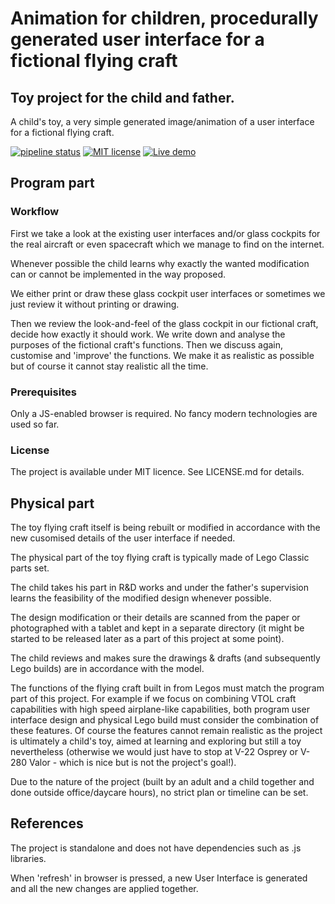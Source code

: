 # Animation for children, procedurally generated user interface for a fictional flying craft

## Toy project for the child and father.

A child's toy, a very simple generated image/animation of a user interface for a fictional flying craft.

[![pipeline status](https://gitlab.com/nnaumenko/craft_ui/badges/master/pipeline.svg)](https://gitlab.com/nnaumenko/craft_ui/-/commits/master)
[![MIT license](https://img.shields.io/github/license/nnaumenko/craft_ui)](LICENSE.md)
[![Live demo](https://img.shields.io/badge/live-demo-blue)](https://nnaumenko.gitlab.io/craft_ui/index.html)

## Program part

### Workflow

First we take a look at the existing user interfaces and/or glass cockpits for the real aircraft or even spacecraft which we manage to find on the internet.

Whenever possible the child learns why exactly the wanted modification can or cannot be implemented in the way proposed. 

We either print or draw these glass cockpit user interfaces or sometimes we just review it without printing or drawing.

Then we review the look-and-feel of the glass cockpit in our fictional craft, decide how exactly it should work. We write down and analyse the purposes of the fictional craft's functions. Then we discuss again, customise and 'improve' the functions. We make it as realistic as possible but of course it cannot stay realistic all the time.

### Prerequisites

Only a JS-enabled browser is required. No fancy modern technologies are used so far.

### License

The project is available under MIT licence. See LICENSE.md for details.

## Physical part

The toy flying craft itself is being rebuilt or modified in accordance with the new cusomised details of the user interface if needed. 

The physical part of the toy flying craft is typically made of Lego Classic parts set.

The child takes his part in R&D works and under the father's supervision learns the feasibility of the modified design whenever possible.

The design modification or their details are scanned from the paper or photographed with a tablet and kept in a separate directory (it might be started to be released later as a part of this project at some point).

The child reviews and makes sure the drawings & drafts (and subsequently Lego builds) are in accordance with the model. 

The functions of the flying craft built in from Legos must match the program part of this project. For example if we focus on combining VTOL craft capabilities with high speed airplane-like capabilities, both program user interface design and physical Lego build must consider the combination of these features. Of course the features cannot remain realistic as the project is ultimately a child's toy, aimed at learning and exploring but still a toy nevertheless (otherwise we would just have to stop at V-22 Osprey or V-280 Valor - which is nice but is not the project's goal!).

Due to the nature of the project (built by an adult and a child together and done outside office/daycare hours), no strict plan or timeline can be set.

## References

The project is standalone and does not have dependencies such as .js libraries.

When 'refresh' in browser is pressed, a new User Interface is generated and all the new changes are applied together.
